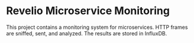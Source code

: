# Revelio Microservice Monitoring

This project contains a monitoring system for microservices. HTTP frames are sniffed, sent, and analyzed. The results are stored in InfluxDB.
